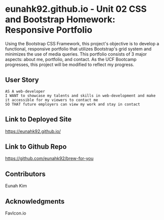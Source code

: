 # eunahk92.github.io - Unit 02 CSS and Bootstrap Homework: Responsive Portfolio

Using the Bootstrap CSS Framework, this project's objective is to develop a functional, responsive portfolio that utilizes Bootstrap's grid system and minimizes the use of media queries. This portfolio consists of 3 major aspects: about me, portfolio, and contact. As the UCF Bootcamp progresses, this project will be modified to reflect my progress.

## User Story
```
AS A web-developer
I WANT to showcase my talents and skills in web-development and make it accessible for my viewers to contact me
SO THAT future employers can view my work and stay in contact
```

## Link to Deployed Site
https://eunahk92.github.io/

## Link to Github Repo
https://github.com/eunahk92/brew-for-you

## Contributors 
Eunah Kim

## Acknowledgments 
FavIcon.io